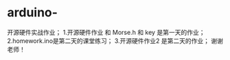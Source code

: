 # arduino-
开源硬件实战作业；
1.开源硬件作业 和 Morse.h 和 key 是第一天的作业；
2.homework.ino是第二天的课堂练习；
3.开源硬件作业2 是第二天的作业；
谢谢老师！
